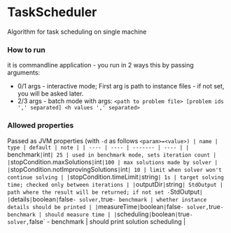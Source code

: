 # TaskScheduler
Algorithm for task scheduling on single machine

### How to run
it is commandline application - you run in 2 ways this by passing arguments:
- 0/1 args - interactive mode; First arg is path to instance files - if not set, you will be asked later.
- 2/3 args - batch mode with args: `<path to problem file> [problem ids ',' separated] <h values ',' separated>`
     

### Allowed properties
Passed as JVM properties (with `-d` as follows `<param>=<value>)
| name | type | default | note |
| ---- | ---- | ------- | ---- |
| `benchmark` | `int` | 25 | used in benchmark mode, sets iteration count |
| `stopCondition.maxSolutions` | `int` |100 | max solutions made by solver |
| `stopCondition.notImprovingSolutions` | `int` | 10 | limit when solver won't continue solving |
| `stopCondition.timeLimit` | `string` | 1s | target solving time; checked only between iterations |
| `outputDir` | `string` | StdOutput | path where the result will be returned; if not set - `StdOutput` |
| `details` | `boolean` | `false` - solver, `true` - benchmark | whether instance details should be printed |
| `measureTime` | `boolean` | `false` - solver, `true` - benchmark | should measure time |
| `scheduling` | `boolean` | `true` - solver, `false` - benchmark | should print solution scheduling |

